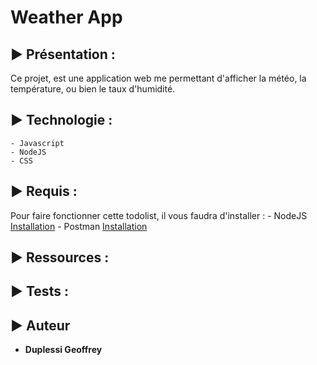 # Weather App

## ▶️ Présentation :
Ce projet, est une application web me permettant d'afficher la météo, la température, ou bien le taux d'humidité.

## ▶️ Technologie : 
    - Javascript
    - NodeJS
    - CSS 

## ▶️ Requis :
Pour faire fonctionner cette todolist, il vous faudra d'installer :
    - NodeJS [Installation](https://nodejs.org/en/)
    - Postman [Installation](https://www.postman.com/downloads/)

## ▶️ Ressources :

## ▶️ Tests :

## ▶️ Auteur
- **Duplessi Geoffrey** 